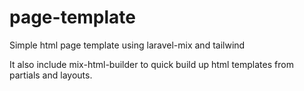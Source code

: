 # page-template
Simple html page template using laravel-mix and tailwind

It also include mix-html-builder to quick build up html templates from partials and layouts.